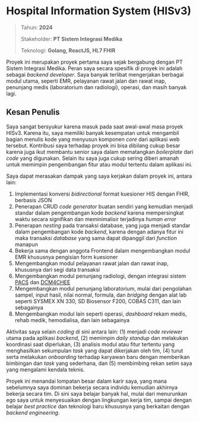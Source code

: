# Hospital Information System (HISv3)

> Tahun: **2024**
>
> Stakeholder: **PT Sistem Integrasi Medika**
>
> Teknologi: **Golang, ReactJS, HL7 FHIR**

Proyek ini merupakan proyek pertama saya sejak bergabung dengan PT Sistem Integrasi Medika. Peran saya secara spesifik di proyek ini adalah sebagai _backend developer_. Saya banyak terlibat mengerjakan berbagai modul utama, seperti EMR, pelayanan rawat jalan dan rawat inap, penunjang medis (laboratorium dan radiologi), operasi, dan masih banyak lagi.

## Kesan Penulis

Saya sangat bersyukur karena masuk pada saat awal-awal masa proyek HISv3. Karena itu, saya memiliki banyak kesempatan untuk mengambil bagian menulis kode yang menyusun komponen _core_ dari aplikasi web tersebut. Kontribusi saya terhadap proyek ini bisa dibilang cukup besar karena juga ikut membantu senior saya dalam mematangkan _boilerplate_ dari _code_ yang digunakan. Selain itu saya juga cukup sering diberi amanah untuk memimpin pengembangan fitur atau modul tertentu dalam aplikasi ini.

Saya dapat merasakan dampak yang saya kerjakan dalam proyek ini, antara lain:

1. Implementasi konversi _bidirectional_ format kuesioner HIS dengan FHIR, berbasis JSON
2. Penerapan CRUD _code generator_ buatan sendiri yang kemudian menjadi standar dalam pengembangan kode _backend_ karena mempersingkat waktu secara signifikan dan meminimalisir terjadinya _human error_
3. Penerapan _nesting_ pada transaksi database, yang juga menjadi standar dalam pengembangan kode _backend_, karena dengan adanya fitur ini maka transaksi _database_ yang sama dapat dipanggil dari _function_ manapun
4. Bekerja sama dengan anggota Frontend dalam mengembangkan modul EMR khususnya pengisian form kuesioner
5. Mengembangkan modul pelayanan rawat jalan dan rawat inap, khususnya dari segi data transaksi
6. Mengembangkan modul penunjang radiologi, dengan integrasi sistem [PACS](https://en.wikipedia.org/wiki/Picture_archiving_and_communication_system) dan [DCM4CHEE](https://web.dcm4che.org/)
7. Mengembangkan modul penunjang laboratorium, mulai dari pengolahan sampel, input hasil, nilai normal, formula, dan _bridging_ dengan alat lab seperti SYSMEX XN 330, SD Biosensor F200, COBAS C311, dan lain sebagainya
8. Mengembangkan modul lain seperti operasi, _dashboard_ rekam medis, rehab medik, hemodialisa, dan lain sebagainya

Aktivitas saya selain _coding_ di sini antara lain: (1) menjadi _code reviewer_ utama pada aplikasi _backend_, (2) memimpin _daily standup_ dan melakukan koordinasi saat diperlukan, (3) analisis modul atau fitur tertentu yang menghasilkan sekumpulan _task_ yang dapat dikerjakan oleh tim, (4) turut serta melakukan _onboarding_ terhadap karyawan baru dengan memberikan bimbingan dan _task_ yang sederhana, dan (5) membimbing rekan setim saya yang mengalami kendala teknis.

Proyek ini menandai lompatan besar dalam karir saya, yang mana sebelumnya saya dominan bekerja secara individu kemudian akhirnya bekerja secara tim. Di sini saya belajar banyak hal, mulai dari menurunkan ego saya untuk menyesuaikan dengan lingkungan kerja tim, sampai dengan belajar _best practice_ dan teknologi baru khususnya yang berkaitan dengan _backend engineering_.
